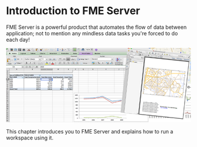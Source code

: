 # Introduction to FME Server

FME Server is a powerful product that automates the flow of data between application; not to mention any mindless data tasks you're forced to do each day!

![](./Images/Img1.000.IntroGraphic.png)

This chapter introduces you to FME Server and explains how to run a workspace using it.
